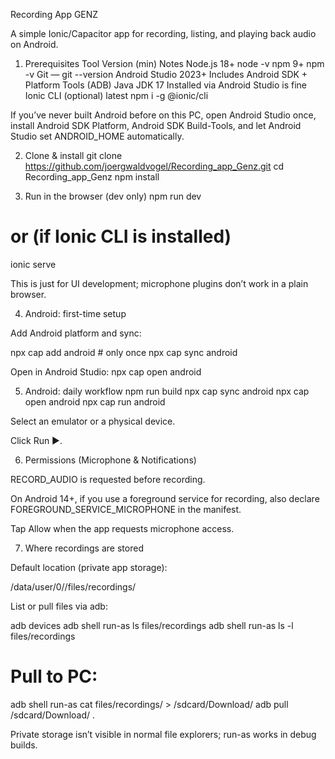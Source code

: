 Recording App GENZ

A simple Ionic/Capacitor app for recording, listing, and playing back audio on Android.

1) Prerequisites
Tool	Version (min)	Notes
Node.js	18+	node -v
npm	9+	npm -v
Git	—	git --version
Android Studio	2023+	Includes Android SDK + Platform Tools (ADB)
Java JDK	17	Installed via Android Studio is fine
Ionic CLI (optional)	latest	npm i -g @ionic/cli

If you’ve never built Android before on this PC, open Android Studio once, install Android SDK Platform, Android SDK Build-Tools, and let Android Studio set ANDROID_HOME automatically.

2) Clone & install
git clone https://github.com/joergwaldvogel/Recording_app_Genz.git
cd Recording_app_Genz
npm install

3) Run in the browser (dev only)
npm run dev
# or (if Ionic CLI is installed)
ionic serve


This is just for UI development; microphone plugins don’t work in a plain browser.

4) Android: first-time setup

Add Android platform and sync:

npx cap add android      # only once
npx cap sync android


Open in Android Studio:
npx cap open android


5) Android: daily workflow
npm run build
npx cap sync android
npx cap open android
npx cap run android

Select an emulator or a physical device.

Click Run ▶️.

6) Permissions (Microphone & Notifications)

RECORD_AUDIO is requested before recording.

On Android 14+, if you use a foreground service for recording, also declare FOREGROUND_SERVICE_MICROPHONE in the manifest.

Tap Allow when the app requests microphone access.

7) Where recordings are stored

Default location (private app storage):

/data/user/0/<applicationId>/files/recordings/


List or pull files via adb:

adb devices
adb shell run-as <applicationId> ls files/recordings
adb shell run-as <applicationId> ls -l files/recordings

# Pull to PC:
adb shell run-as <applicationId> cat files/recordings/<filename> > /sdcard/Download/<filename>
adb pull /sdcard/Download/<filename> .


Private storage isn’t visible in normal file explorers; run-as works in debug builds.